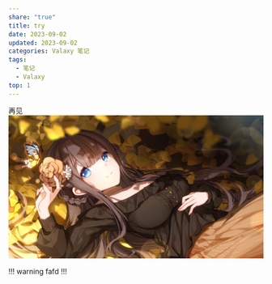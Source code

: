 ```yaml
---
share: "true"
title: try
date: 2023-09-02
updated: 2023-09-02
categories: Valaxy 笔记
tags:
  - 笔记
  - Valaxy
top: 1
---
```

再见
![](../../source/images/236330202e3f44c4b584125dc92cf9b3.jpg)

!!! warning
fafd
!!!